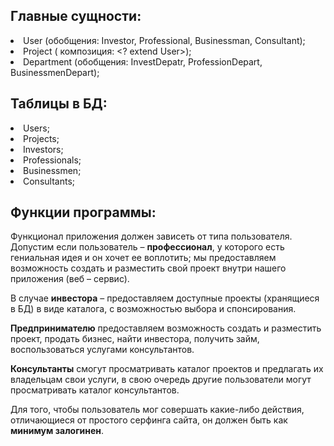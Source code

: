 **<h2>Главные сущности:</h2>**
<li>User (обобщения: Investor, Professional, Businessman, Consultant);</li>
<li>Project ( композиция: &lt;? extend User&gt);</li>
<li>Department (обобщения: InvestDepatr, ProfessionDepart, BusinessmenDepart); </li>

**<h2>Таблицы в БД:</h2>**
<li>Users;</li>
<li>Projects;</li>
<li>Investors;</li>
<li>Professionals;</li>
<li>Businessmen;</li>
<li>Consultants;</li>

**<h2>Функции программы:</h2>**
Функционал приложения должен зависеть от типа пользователя. Допустим если пользователь – <b>профессионал</b>, у которого есть гениальная идея и он хочет ее воплотить; мы предоставляем возможность создать и разместить свой проект внутри нашего приложения (веб – сервис). <br>
<p> В случае <b>инвестора</b> – предоставляем доступные проекты (хранящиеся в БД) в виде каталога, с возможностью выбора и спонсирования.<br>
<p> <b>Предпринимателю</b>  предоставляем возможность создать и разместить проект, продать бизнес, найти инвестора, получить займ, воспользоваться услугами консультантов.<br> 
<p> <b>Консультанты</b> смогут просматривать каталог проектов и предлагать их владельцам свои услуги, в свою очередь другие пользователи могут просматривать каталог консультантов.<br>
<p>
<p>Для того, чтобы пользователь мог совершать какие-либо действия, отличающиеся от простого серфинга сайта, он должен быть как <b>минимум залогинен</b>.

